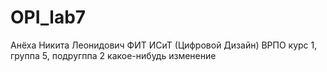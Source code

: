 # OPI_lab7
Анёха
Никита
Леонидович
ФИТ
ИСиТ (Цифровой Дизайн)
ВРПО
курс 1, группа 5, подругппа 2
 какое-нибудь изменение